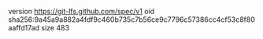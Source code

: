 version https://git-lfs.github.com/spec/v1
oid sha256:9a45a9a882a4fdf9c460b735c7b56ce9c7796c57386cc4cf53c8f80aaffd17ad
size 483
